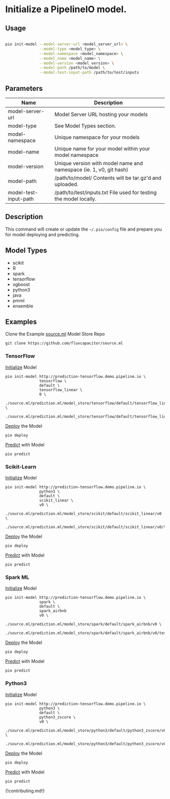 # Initialize a PipelineIO model.

## Usage
```bash

pio init-model --model-server-url <model_server_url> \
               --model-type <model_type> \
               --model-namespace <model_namespace> \
               --model_name <model_name> \
               --model-version <model_version> \
               --model-path /path/to/model \
               --model-test-input-path /path/to/test/inputs

```

## Parameters 
| Name                         | Description                                                        |
| ---------------------------- | ------------------------------------------------------------------ |
| model-server-url             | Model Server URL hosting your models                               |
| model-type                   | See Model Types section.                                           |
| model-namespace              | Unique namespace for your models                                   |
| model-name                   | Unique name for your model within your model namespace             |
| model-version                | Unique version with model name and namespace (ie. 1, v0, git hash) |
| model-path                   | /path/to/model/  Contents will be tar.gz'd and uploaded.           | 
| model-test-input-path        | /path/to/test/inputs.txt  File used for testing the model locally. |
       
## Description
This command will create or update the `~/.pio/config` file and prepare you for model deploying and predicting.

## Model Types
* scikit
* R
* spark
* tensorflow
* xgboost
* python3
* java
* pmml
* ensemble

## Examples
Clone the Example [source.ml](https://github.com/fluxcapacitor/source.ml/prediction.ml) Model Store Repo
```
git clone https://github.com/fluxcapacitor/source.ml
```

### TensorFlow
[Initialize](init-model.md) Model
```
pio init-model http://prediction-tensorflow.demo.pipeline.io \
               tensorflow \
               default \
               tensorflow_linear \
               0 \
               ./source.ml/prediction.ml/model_store/tensorflow/default/tensorflow_linear/0 \
               ./source.ml/prediction.ml/model_store/tensorflow/default/tensorflow_linear/0/test_inputs.txt
```

[Deploy](deploy.md) the Model
```
pio deploy
```

[Predict](predict.md) with Model
```
pio predict
```

### Scikit-Learn
[Initialize](init-model.md) Model
```
pio init-model http://prediction-tensorflow.demo.pipeline.io \
               python3 \
               default \
               scikit_linear \
               v0 \
               ./source.ml/prediction.ml/model_store/scikit/default/scikit_linear/v0 \
               ./source.ml/prediction.ml/model_store/scikit/default/scikit_linear/v0/test_inputs.txt
```

[Deploy](deploy.md) the Model
```
pio deploy
```

[Predict](predict.md) with Model
```
pio predict
```

### Spark ML
[Initialize](init-model.md) Model
```
pio init-model http://prediction-tensorflow.demo.pipeline.io \
               spark \
               default \
               spark_airbnb 
               v0 \
               ./source.ml/prediction.ml/model_store/spark/default/spark_airbnb/v0 \
               ./source.ml/prediction.ml/model_store/spark/default/spark_airbnb/v0/test_inputs.txt
```

[Deploy](deploy.md) the Model
```
pio deploy
```

[Predict](predict.md) with Model
```
pio predict
```

### Python3
[Initialize](init-model.md) Model
```
pio init-model http://prediction-tensorflow.demo.pipeline.io \
               python3 \
               default \
               python3_zscore \
               v0 \
               ./source.ml/prediction.ml/model_store/python3/default/python3_zscore/v0 \
               ./source.ml/prediction.ml/model_store/python3/default/python3_zscore/v0/test_inputs.txt
```

[Deploy](deploy.md) the Model
```
pio deploy
```

[Predict](predict.md) with Model
```
pio predict
```

{!contributing.md!}
